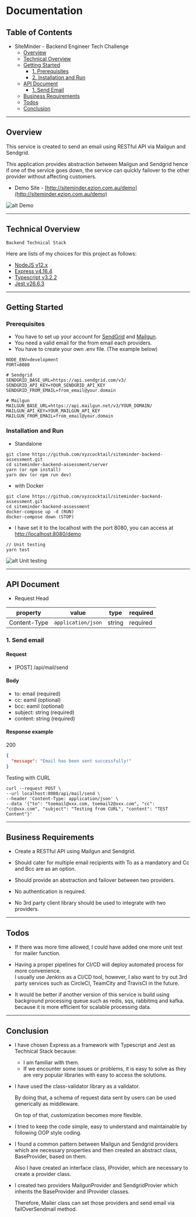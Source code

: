 Documentation
=============

## Table of Contents

- SiteMinder - Backend Engineer Tech Challenge
  - [Overview](#overview)
  - [Technical Overview](#technical-overview)
  - [Getting Started](#getting-started)
    - [1. Prerequisites](#1-prerequisites)
    - [2. Installation and Run](#2-installation-and-run)
  - [API Document](#api-document)
    - [1. Send Email](#1-send-email)
  - [Business Requirements](#business-requirements)
  - [Todos](#todos)
  - [Conclusion](#conclusion)

---
## Overview

This service is created to send an email using RESTful API via Mailgun and Sendgrid.

This application provides abstraction between Mailgun and Sendgrid hence if one of the service goes down,
the service can quickly failover to the other provider without affecting customers.

* Demo Site - [http://siteminder.ezion.com.au/demo](http://siteminder.ezion.com.au/demo)

![alt Demo](https://github.com/xyzcocktail/siteminder-backend-assessment/blob/master/docs/demo-page.png "Demo Page Screenshot")

---  
## Technical Overview

`Backend Technical Stack`

Here are lists of my choices for this project as follows:

- [NodeJS v12.x](https://nodejs.org/)
- [Express v4.16.4](https://expressjs.com/)
- [Typescript v3.2.2](https://www.typescriptlang.org/)
- [Jest v26.6.3](https://jestjs.io/)

---
## Getting Started

### Prerequisites
- You have to set up your account for [SendGrid](https://sendgrid.com/) and [Mailgun](https://www.mailgun.com/).
- You need a valid email for the from email each providers.
- You have to create your own .env file. (The example below)
  
```
NODE_ENV=development
PORT=8080

# Sendgrid
SENDGRID_BASE_URL=https://api.sendgrid.com/v3/
SENDGRID_API_KEY=YOUR_SENDGRID_API_KEY
SENDGRID_FROM_EMAIL=from_email@your.domain

# Mailgun
MAILGUN_BASE_URL=https://api.mailgun.net/v3/YOUR_DOMAIN/
MAILGUN_API_KEY=YOUR_MAILGUN_API_KEY
MAILGUN_FROM_EMAIL=from_email@your.domain
```

### Installation and Run

- Standalone

```shell
git clone https://github.com/xyzcocktail/siteminder-backend-assessment.git 
cd siteminder-backend-assessment/server
yarn (or npm install)
yarn dev (or npm run dev)
```

- with Docker

```shell
git clone https://github.com/xyzcocktail/siteminder-backend-assessment.git 
cd siteminder-backend-assessment
docker-compose up -d (RUN) 
docker-compose down (STOP)
```

- I have set it to the localhost with the port 8080, you can access at [http://localhost:8080/demo](http://localhost:8080/demo)

```shell
// Unit testing 
yarn test
```

![alt Unit testing](https://github.com/xyzcocktail/siteminder-backend-assessment/blob/master/docs/test-terminal.png "Unit testing with Jest")

---
## API Document

- Request Head

| property     | value              | type   | required |
| ------------ | ------------------ | ------ | -------- |
| Content-Type | `application/json` | string | required |

### 1. Send email

#### Request
- [POST] /api/mail/send

#### Body
- to: email (required)
- cc: eamil (optional)
- bcc: eamil (optional)
- subject: string (required)
- content: string (required)

#### Response example
200 
```json 
{
  "message": "Email has been sent successfully!"
}
```

Testing with CURL

```shell
curl --request POST \
--url localhost:8080/api/mail/send \
--header 'Content-Type: application/json' \
--data '{"to": "toemail@xxx.com, toemail2@xxx.com", "cc": "cc@xxx.com", "subject": "Testing from CURL", "content": "TEST Content"}'
```

---
## Business Requirements

- Create a RESTful API using Mailgun and Sendgrid.
  

- Should cater for multiple email recipients with To as a mandatory and Cc and Bcc are as an option.
  

- Should provide an abstraction and failover between two providers.
  

- No authentication is required.
  

- No 3rd party client library should be used to integrate with two providers.

---
## Todos

- If there was more time allowed, I could have added one more unit test for mailer function.
  

- Having a proper pipelines for CI/CD will deploy automated process for more convenience.  
  I usually use Jenkins as a CI/CD tool, however, I also want to try out 3rd party services such as CircleCI, TeamCity and TravisCI in the future.
  

- It would be better if another version of this service is build using background processing queue such as redis, sqs, rabbitmq and kafka.
  because it is more efficient for scalable processing data.

---
## Conclusion

- I have chosen Express as a framework with Typescript and Jest as Technical Stack because:
  - I am familiar with them.
  - If we encounter some issues or problems,
    it is easy to solve as they are very popular libraries with easy to access the solutions.
  
  
- I have used the class-validator library as a validator.
  
  By doing that, a schema of request data sent by users can be used generically as middleware.
  
  On top of that, customization becomes more flexible.

  
- I tried to keep the code simple, easy to understand and maintainable by following OOP style coding.
  

- I found a common pattern between Mailgun and Sendgrid providers which are necessary properties and then created an abstract class, BaseProvider, based on them.
  
  Also I have created an interface class, IProvider, which are necessary to create a provider class.
  

- I created two providers MailgunProvider and SendgridProvier which inherits the BaseProvider and IProvider classes.
  
  Therefore, Mailer class can set those providers and send email via failOverSendmail method. 
  
